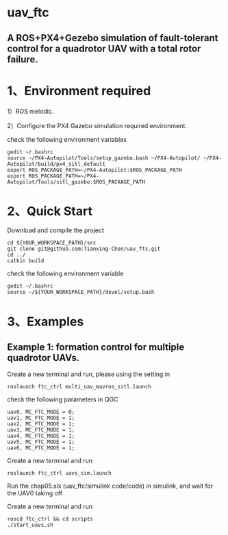 # uav_ftc
## A ROS+PX4+Gezebo simulation of fault-tolerant control for a quadrotor UAV with a total rotor failure.

# 1、Environment required
1）ROS melodic.

2）Configure the PX4 Gazebo simulation required environment.

check the following environment variables

    gedit ~/.bashrc
    source ~/PX4-Autopilot/Tools/setup_gazebo.bash ~/PX4-Autopilot/ ~/PX4-Autopilot/build/px4_sitl_default
    export ROS_PACKAGE_PATH=~/PX4-Autopilot:$ROS_PACKAGE_PATH
    export ROS_PACKAGE_PATH=~/PX4-Autopilot/Tools/sitl_gazebo:$ROS_PACKAGE_PATH

# 2、Quick Start

Download and compile the project

    cd ${YOUR_WORKSPACE_PATH}/src
    git clone git@github.com:Tianxing-Chen/uav_ftc.git
    cd ../ 
    catkin build

check the following environment variable

    gedit ~/.bashrc
    source ~/${YOUR_WORKSPACE_PATH}/devel/setup.bash

# 3、Examples

<!-- ## Example 1: fault-tolerant control for a quadrotor UAV with a total rotor failure.

Create a new terminal and run, please using the  setting in 

    roslaunch ftc_ctrl single_uav_mavros_sitl.launch

check the parameter MC_FTC_MODE = 1 of uav0 in QGC

Create a new terminal and run

    roslaunch ftc_ctrl setup_sim.launch

Create a new terminal and run

    roscd ftc_ctrl && cd scripts

Run at normal model

    ./start_rotors.sh uav0

Run at failure model

    ./stop_rotor.sh uav0 -->

## Example 1: formation control for multiple quadrotor UAVs.

Create a new terminal and run, please using the  setting in 

    roslaunch ftc_ctrl multi_uav_mavros_sitl.launch

check the following parameters in QGC

    uav0, MC_FTC_MODE = 0;
    uav1, MC_FTC_MODE = 1;
    uav2, MC_FTC_MODE = 1;
    uav3, MC_FTC_MODE = 1;
    uav4, MC_FTC_MODE = 1;
    uav5, MC_FTC_MODE = 1;
    uav6, MC_FTC_MODE = 1;

Create a new terminal and run

    roslaunch ftc_ctrl uavs_sim.launch

Run the chap05.slx (uav_ftc/simulink code/code) in simulink, and wait for the UAV0 taking off

Create a new terminal and run

    roscd ftc_ctrl && cd scripts
    ./start_uavs.sh 

